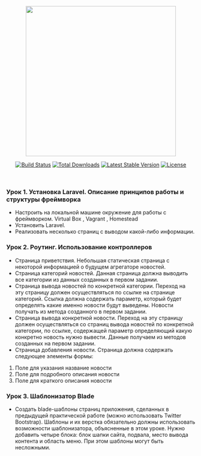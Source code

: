 <p align="center"><a href="https://laravel.com" target="_blank"><img src="https://raw.githubusercontent.com/laravel/art/master/logo-lockup/5%20SVG/2%20CMYK/1%20Full%20Color/laravel-logolockup-cmyk-red.svg" width="400"></a></p>

<p align="center">
<a href="https://travis-ci.org/laravel/framework"><img src="https://travis-ci.org/laravel/framework.svg" alt="Build Status"></a>
<a href="https://packagist.org/packages/laravel/framework"><img src="https://img.shields.io/packagist/dt/laravel/framework" alt="Total Downloads"></a>
<a href="https://packagist.org/packages/laravel/framework"><img src="https://img.shields.io/packagist/v/laravel/framework" alt="Latest Stable Version"></a>
<a href="https://packagist.org/packages/laravel/framework"><img src="https://img.shields.io/packagist/l/laravel/framework" alt="License"></a>
</p>
<br>

### Урок 1. Установка Laravel. Описание принципов работы и структуры фреймворка

* Настроить на локальной машине окружение для работы с фреймворком. Virtual Box , Vagrant , Homestead
* Установить Laravel.
* Реализовать несколько страниц с выводом какой-либо информации.


### Урок 2. Роутинг. Использование контроллеров

* Страница приветствия. Небольшая статическая страница с некоторой информацией о будущем агрегаторе новостей.
* Страница категорий новостей. Данная страница должна выводить все категории из данных созданных в первом задании.
* Страница вывода новостей по конкретной категории. Переход на эту страницу должен осуществляться по ссылке на странице категорий. Ссылка должна содержать параметр, который будет определять какие именно новости будут выведены. Новости получать из метода созданного в первом задании.
* Страница вывода конкретной новости. Переход на эту страницу должен осуществляться со страниц вывода новостей по конкретной категории, по ссылке, содержащей параметр определяющий какую конкретно новость нужно вывести. Данные получаем из методов созданных на первом задании.
* Страница добавления новости. Страница должна содержать следующее элементы формы: 
1. Поле для указания название новости
2. Поле для подробного описания новости
3. Поле для краткого описания новости

### Урок 3. Шаблонизатор Blade
* Создать blade-шаблоны страниц приложения, сделанных в предыдущей практической работе (можно использовать Twitter Bootstrap). Шаблоны и их верстка обязательно должны использовать возможности шаблонизатора, объясненные в этом уроке. Нужно добавить четыре блока: блок шапки сайта, подвала, место вывода контента и область меню. При этом шаблоны могут быть несложными.


